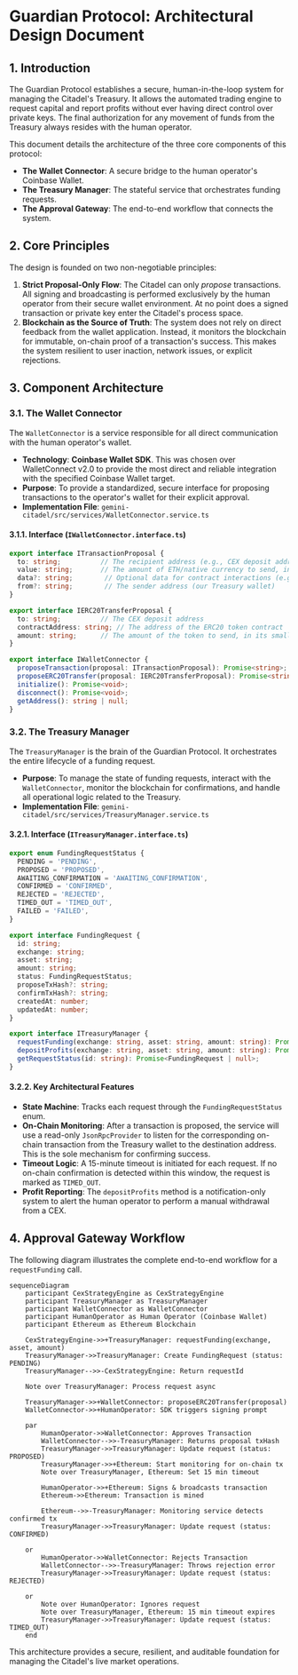 # Guardian Protocol: Architectural Design Document

## 1. Introduction

The Guardian Protocol establishes a secure, human-in-the-loop system for managing the Citadel's Treasury. It allows the automated trading engine to request capital and report profits without ever having direct control over private keys. The final authorization for any movement of funds from the Treasury always resides with the human operator.

This document details the architecture of the three core components of this protocol:
- **The Wallet Connector**: A secure bridge to the human operator's Coinbase Wallet.
- **The Treasury Manager**: The stateful service that orchestrates funding requests.
- **The Approval Gateway**: The end-to-end workflow that connects the system.

## 2. Core Principles

The design is founded on two non-negotiable principles:

1.  **Strict Proposal-Only Flow**: The Citadel can only *propose* transactions. All signing and broadcasting is performed exclusively by the human operator from their secure wallet environment. At no point does a signed transaction or private key enter the Citadel's process space.
2.  **Blockchain as the Source of Truth**: The system does not rely on direct feedback from the wallet application. Instead, it monitors the blockchain for immutable, on-chain proof of a transaction's success. This makes the system resilient to user inaction, network issues, or explicit rejections.

## 3. Component Architecture

### 3.1. The Wallet Connector

The `WalletConnector` is a service responsible for all direct communication with the human operator's wallet.

- **Technology**: **Coinbase Wallet SDK**. This was chosen over WalletConnect v2.0 to provide the most direct and reliable integration with the specified Coinbase Wallet target.
- **Purpose**: To provide a standardized, secure interface for proposing transactions to the operator's wallet for their explicit approval.
- **Implementation File**: `gemini-citadel/src/services/WalletConnector.service.ts`

#### 3.1.1. Interface (`IWalletConnector.interface.ts`)

```typescript
export interface ITransactionProposal {
  to: string;          // The recipient address (e.g., CEX deposit address)
  value: string;       // The amount of ETH/native currency to send, in wei
  data?: string;        // Optional data for contract interactions (e.g., ERC20 transfer)
  from?: string;        // The sender address (our Treasury wallet)
}

export interface IERC20TransferProposal {
  to: string;          // The CEX deposit address
  contractAddress: string; // The address of the ERC20 token contract
  amount: string;      // The amount of the token to send, in its smallest unit
}

export interface IWalletConnector {
  proposeTransaction(proposal: ITransactionProposal): Promise<string>;
  proposeERC20Transfer(proposal: IERC20TransferProposal): Promise<string>;
  initialize(): Promise<void>;
  disconnect(): Promise<void>;
  getAddress(): string | null;
}
```

### 3.2. The Treasury Manager

The `TreasuryManager` is the brain of the Guardian Protocol. It orchestrates the entire lifecycle of a funding request.

- **Purpose**: To manage the state of funding requests, interact with the `WalletConnector`, monitor the blockchain for confirmations, and handle all operational logic related to the Treasury.
- **Implementation File**: `gemini-citadel/src/services/TreasuryManager.service.ts`

#### 3.2.1. Interface (`ITreasuryManager.interface.ts`)

```typescript
export enum FundingRequestStatus {
  PENDING = 'PENDING',
  PROPOSED = 'PROPOSED',
  AWAITING_CONFIRMATION = 'AWAITING_CONFIRMATION',
  CONFIRMED = 'CONFIRMED',
  REJECTED = 'REJECTED',
  TIMED_OUT = 'TIMED_OUT',
  FAILED = 'FAILED',
}

export interface FundingRequest {
  id: string;
  exchange: string;
  asset: string;
  amount: string;
  status: FundingRequestStatus;
  proposeTxHash?: string;
  confirmTxHash?: string;
  createdAt: number;
  updatedAt: number;
}

export interface ITreasuryManager {
  requestFunding(exchange: string, asset: string, amount: string): Promise<string>;
  depositProfits(exchange: string, asset: string, amount: string): Promise<void>;
  getRequestStatus(id: string): Promise<FundingRequest | null>;
}
```

#### 3.2.2. Key Architectural Features

-   **State Machine**: Tracks each request through the `FundingRequestStatus` enum.
-   **On-Chain Monitoring**: After a transaction is proposed, the service will use a read-only `JsonRpcProvider` to listen for the corresponding on-chain transaction from the Treasury wallet to the destination address. This is the sole mechanism for confirming success.
-   **Timeout Logic**: A 15-minute timeout is initiated for each request. If no on-chain confirmation is detected within this window, the request is marked as `TIMED_OUT`.
-   **Profit Reporting**: The `depositProfits` method is a notification-only system to alert the human operator to perform a manual withdrawal from a CEX.

## 4. Approval Gateway Workflow

The following diagram illustrates the complete end-to-end workflow for a `requestFunding` call.

```mermaid
sequenceDiagram
    participant CexStrategyEngine as CexStrategyEngine
    participant TreasuryManager as TreasuryManager
    participant WalletConnector as WalletConnector
    participant HumanOperator as Human Operator (Coinbase Wallet)
    participant Ethereum as Ethereum Blockchain

    CexStrategyEngine->>+TreasuryManager: requestFunding(exchange, asset, amount)
    TreasuryManager->>TreasuryManager: Create FundingRequest (status: PENDING)
    TreasuryManager-->>-CexStrategyEngine: Return requestId

    Note over TreasuryManager: Process request async

    TreasuryManager->>+WalletConnector: proposeERC20Transfer(proposal)
    WalletConnector->>+HumanOperator: SDK triggers signing prompt

    par
        HumanOperator->>WalletConnector: Approves Transaction
        WalletConnector-->>-TreasuryManager: Returns proposal txHash
        TreasuryManager->>TreasuryManager: Update request (status: PROPOSED)
        TreasuryManager->>+Ethereum: Start monitoring for on-chain tx
        Note over TreasuryManager, Ethereum: Set 15 min timeout

        HumanOperator->>+Ethereum: Signs & broadcasts transaction
        Ethereum->>Ethereum: Transaction is mined

        Ethereum-->>-TreasuryManager: Monitoring service detects confirmed tx
        TreasuryManager->>TreasuryManager: Update request (status: CONFIRMED)

    or
        HumanOperator->>WalletConnector: Rejects Transaction
        WalletConnector-->>-TreasuryManager: Throws rejection error
        TreasuryManager->>TreasuryManager: Update request (status: REJECTED)

    or
        Note over HumanOperator: Ignores request
        Note over TreasuryManager, Ethereum: 15 min timeout expires
        TreasuryManager->>TreasuryManager: Update request (status: TIMED_OUT)
    end
```

This architecture provides a secure, resilient, and auditable foundation for managing the Citadel's live market operations.
